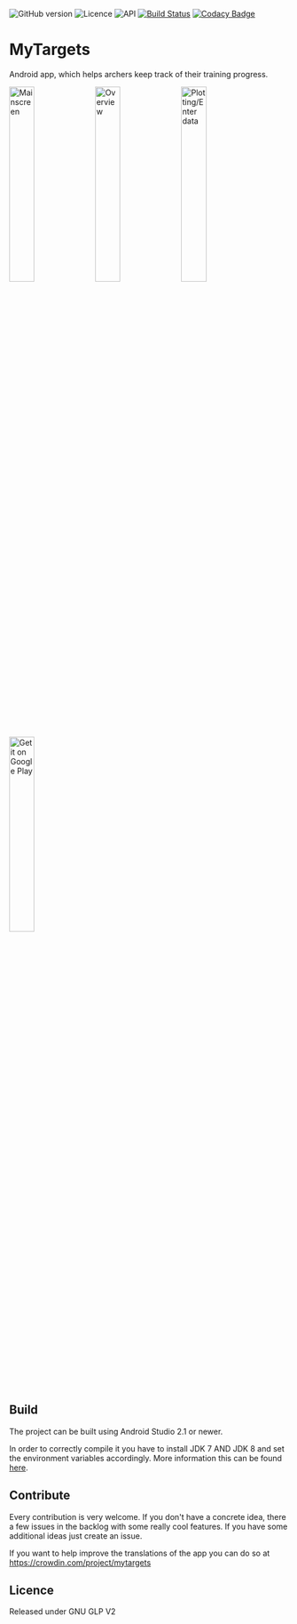 ![GitHub version](https://img.shields.io/github/release/dreierf/mytargets.svg)
![Licence](https://img.shields.io/badge/licence-GNU%20GPLv2-blue.svg)
![API](https://img.shields.io/badge/API-14+-green.svg)
[![Build Status](https://travis-ci.org/DreierF/MyTargets.svg?branch=develop)](https://travis-ci.org/DreierF/MyTargets)
[![Codacy Badge](https://api.codacy.com/project/badge/Grade/7dbed6d9a63d4874b10adfd24a58ef9d)](https://www.codacy.com/app/dreier-florian/MyTargets?utm_source=github.com&amp;utm_medium=referral&amp;utm_content=DreierF/MyTargets&amp;utm_campaign=Badge_Grade)

# MyTargets
Android app, which helps archers keep track of their training progress.

<img src="https://raw.githubusercontent.com/DreierF/MyTargets/develop/app/src/main/art/screenshot/main.png" alt="Mainscreen" width="30%" >
<img src="https://raw.githubusercontent.com/DreierF/MyTargets/develop/app/src/main/art/screenshot/overview.png" alt="Overview" width="30%" >
<img src="https://raw.githubusercontent.com/DreierF/MyTargets/develop/app/src/main/art/screenshot/plotting.png" alt="Plotting/Enter data" width="30%" >

<a href="https://play.google.com/store/apps/details?id=de.dreier.mytargets">
<img alt="Get it on Google Play" src="http://steverichey.github.io/google-play-badge-svg/img/en_get.svg" width="30%" />
</a>

## Build ##
The project can be built using Android Studio 2.1 or newer.

In order to correctly compile it you have to install JDK 7 AND JDK 8 and set the environment variables accordingly. More information this can be found [here](https://github.com/evant/gradle-retrolambda/blob/master/README.md).

## Contribute
Every contribution is very welcome.
If you don't have a concrete idea, there a few issues in the backlog with some really cool features. If you have some additional ideas just create an issue. 

If you want to help improve the translations of the app you can do so at https://crowdin.com/project/mytargets

## Licence ##
Released under GNU GLP V2
